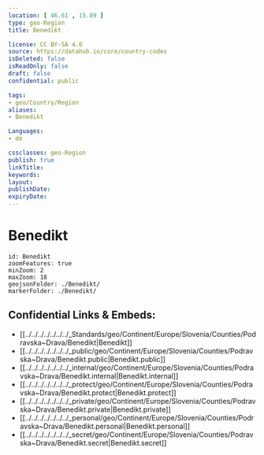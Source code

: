 ```yaml
---
location: [ 46.61 , 15.89 ] 
type: geo-Region
title: Benedikt

license: CC BY-SA 4.0
source: https://datahub.io/core/country-codes
isDeleted: false
isReadOnly: false
draft: false
confidential: public

tags:
- geo/Country/Region
aliases:
- Benedikt

Languages:
- de

cssclasses: geo-Region
publish: true
linkTitle: 
keywords: 
layout: 
publishDate: 
expiryDate: 
---
```


# Benedikt

```leaflet
id: Benedikt
zoomFeatures: true 
minZoom: 2 
maxZoom: 18
geojsonFolder: ./Benedikt/
markerFolder: ./Benedikt/
```


## Confidential Links & Embeds: 
- [[../../../../../../../_Standards/geo/Continent/Europe/Slovenia/Counties/Podravska~Drava/Benedikt|Benedikt]] 
- [[../../../../../../../_public/geo/Continent/Europe/Slovenia/Counties/Podravska~Drava/Benedikt.public|Benedikt.public]] 
- [[../../../../../../../_internal/geo/Continent/Europe/Slovenia/Counties/Podravska~Drava/Benedikt.internal|Benedikt.internal]] 
- [[../../../../../../../_protect/geo/Continent/Europe/Slovenia/Counties/Podravska~Drava/Benedikt.protect|Benedikt.protect]] 
- [[../../../../../../../_private/geo/Continent/Europe/Slovenia/Counties/Podravska~Drava/Benedikt.private|Benedikt.private]] 
- [[../../../../../../../_personal/geo/Continent/Europe/Slovenia/Counties/Podravska~Drava/Benedikt.personal|Benedikt.personal]] 
- [[../../../../../../../_secret/geo/Continent/Europe/Slovenia/Counties/Podravska~Drava/Benedikt.secret|Benedikt.secret]] 

